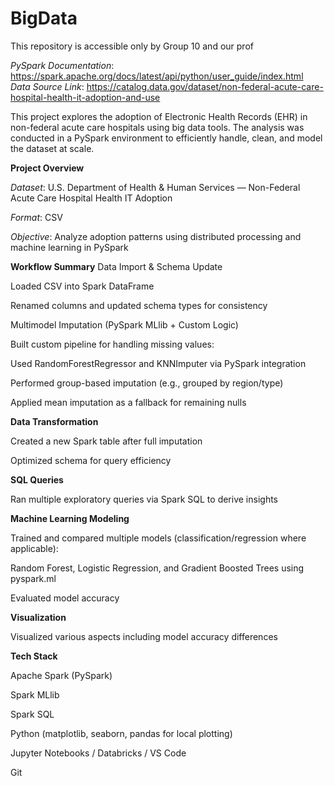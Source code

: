 # BigData
This repository is accessible only by Group 10 and our prof

*PySpark Documentation*: https://spark.apache.org/docs/latest/api/python/user_guide/index.html
*Data Source Link*: https://catalog.data.gov/dataset/non-federal-acute-care-hospital-health-it-adoption-and-use


This project explores the adoption of Electronic Health Records (EHR) in non-federal acute care hospitals using big data tools. The analysis was conducted in a PySpark environment to efficiently handle, clean, and model the dataset at scale.

**Project Overview**

*Dataset*: U.S. Department of Health & Human Services — Non-Federal Acute Care Hospital Health IT Adoption

*Format*: CSV

*Objective*: Analyze adoption patterns using distributed processing and machine learning in PySpark

**Workflow Summary**
Data Import & Schema Update

Loaded CSV into Spark DataFrame

Renamed columns and updated schema types for consistency

Multimodel Imputation (PySpark MLlib + Custom Logic)

Built custom pipeline for handling missing values:

Used RandomForestRegressor and KNNImputer via PySpark integration

Performed group-based imputation (e.g., grouped by region/type)

Applied mean imputation as a fallback for remaining nulls

**Data Transformation**

Created a new Spark table after full imputation

Optimized schema for query efficiency

**SQL Queries**

Ran multiple exploratory queries via Spark SQL to derive insights


**Machine Learning Modeling**

Trained and compared multiple models (classification/regression where applicable):

Random Forest, Logistic Regression, and Gradient Boosted Trees using pyspark.ml

Evaluated model accuracy

**Visualization**

Visualized various aspects including model accuracy differences

**Tech Stack**

Apache Spark (PySpark)

Spark MLlib

Spark SQL

Python (matplotlib, seaborn, pandas for local plotting)

Jupyter Notebooks / Databricks / VS Code

Git
